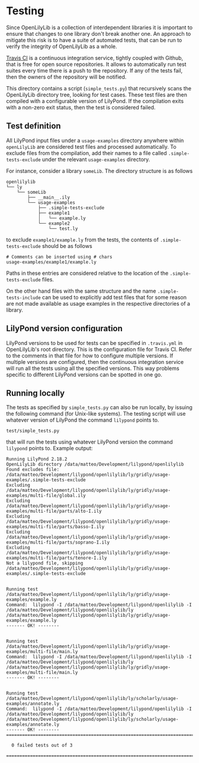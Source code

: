 Testing
=======

Since OpenLilyLib is a collection of interdependent libraries it is important to
ensure that changes to one library don't break another one. An approach to
mitigate this risk is to have a suite of automated tests, that can be run to
verify the integrity of OpenLilyLib as a whole.

[Travis CI](http://docs.travis-ci.com/) is a continuous integration service,
tightly coupled with Github, that is free for open source repositories. It
allows to automatically run test suites every time there is a push to the
repository. If any of the tests fail, then the owners of the repository will be
notified.

This directory contains a script (`simple_tests.py`) that recursively scans the
OpenLilyLib directory tree, looking for test cases. These test files are then
compiled with a configurable version of LilyPond. If the compilation exits with
a non-zero exit status, then the test is considered failed.

Test definition
---------------

All LilyPond input files under a `usage-examples` directory anywhere within
`openLilyLib` are considered test files and processed automatically. 
To exclude files from the compilation, add their names to a file called
`.simple-tests-exclude` under the relevant `usage-examples` directory.

For instance, consider a library `someLib`. The directory structure is as
follows

```
openlilylib
└── ly
    └── someLib
        ├── __main__.ily
        └── usage-examples
            ├── .simple-tests-exclude
            ├── example1
            │   └── example.ly
            └── example2
                └── test.ly
```

to exclude `example1/example.ly` from the tests, the contents of
`.simple-tests-exclude` should be as follows

```
# Comments can be inserted using # chars
usage-examples/example1/example.ly
```

Paths in these entries are considered relative to the location of the
`.simple-tests-exclude` files.

On the other hand files with the same structure and the name `.simple-tests-include`
can be used to explicitly add test files that for some reason are not made available
as usage examples in the respective directories of a library.

LilyPond version configuration
------------------------------

LilyPond versions to be used for tests can be specified in `.travis.yml` in
OpenLilyLib's root directory. This is the configuration file for Travis
CI. Refer to the comments in that file for how to configure multiple
versions. If multiple versions are configured, then the continuous integration
service will run all the tests using all the specified versions. This way
problems specific to different LilyPond versions can be spotted in one go.

Running locally
---------------

The tests as specified by `simple_tests.py` can also be run locally, by issuing
the following command (for Unix-like systems). The testing script will use
whatever version of LilyPond the command `lilypond` points to.

```
test/simple_tests.py
```

that will run the tests using whatever LilyPond version the command `lilypond`
points to. Example output:

```
Running LilyPond 2.18.2
OpenLilyLib directory /data/matteo/Development/lilypond/openlilylib
Found excludes file: /data/matteo/Development/lilypond/openlilylib/ly/gridly/usage-examples/.simple-tests-exclude
Excluding /data/matteo/Development/lilypond/openlilylib/ly/gridly/usage-examples/multi-file/global.ily
Excluding /data/matteo/Development/lilypond/openlilylib/ly/gridly/usage-examples/multi-file/parts/alto-I.ily
Excluding /data/matteo/Development/lilypond/openlilylib/ly/gridly/usage-examples/multi-file/parts/basso-I.ily
Excluding /data/matteo/Development/lilypond/openlilylib/ly/gridly/usage-examples/multi-file/parts/soprano-I.ily
Excluding /data/matteo/Development/lilypond/openlilylib/ly/gridly/usage-examples/multi-file/parts/tenore-I.ily
Not a lilypond file, skipping /data/matteo/Development/lilypond/openlilylib/ly/gridly/usage-examples/.simple-tests-exclude


Running test /data/matteo/Development/lilypond/openlilylib/ly/gridly/usage-examples/example.ly
Command:  lilypond -I /data/matteo/Development/lilypond/openlilylib -I /data/matteo/Development/lilypond/openlilylib/ly /data/matteo/Development/lilypond/openlilylib/ly/gridly/usage-examples/example.ly
------- OK! --------


Running test /data/matteo/Development/lilypond/openlilylib/ly/gridly/usage-examples/multi-file/main.ly
Command:  lilypond -I /data/matteo/Development/lilypond/openlilylib -I /data/matteo/Development/lilypond/openlilylib/ly /data/matteo/Development/lilypond/openlilylib/ly/gridly/usage-examples/multi-file/main.ly
------- OK! --------


Running test /data/matteo/Development/lilypond/openlilylib/ly/scholarly/usage-examples/annotate.ly
Command:  lilypond -I /data/matteo/Development/lilypond/openlilylib -I /data/matteo/Development/lilypond/openlilylib/ly /data/matteo/Development/lilypond/openlilylib/ly/scholarly/usage-examples/annotate.ly
------- OK! --------
===============================================================================

  0 failed tests out of 3

===============================================================================
```
